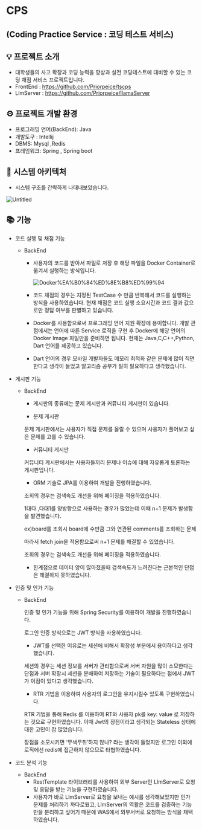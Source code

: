 # CPS

## (Coding Practice Service : 코딩 테스트 서비스)

## 💡 프로젝트 소개

- 대학생들의 사고 확장과 코딩 능력을 향상과 실전 코딩테스트에 대비할 수 있는 코딩 채점 서비스 프로젝트입니다.
- FrontEnd : https://github.com/Priorpeice/tscps
- LlmServer : https://github.com/Priorpeice/llamaServer

## ⚙️ 프로젝트 개발 환경

- 프로그래밍 언어(BackEnd): Java
- 개발도구 : Intellij
- DBMS: Mysql ,Redis
- 프레임워크: Spring , Spring boot

## 🧾 시스템 아키텍처

- 시스템 구조를 간략하게 나태내보았습니다.

![Untitled](https://github.com/user-attachments/assets/4640ec9e-ee7c-4d36-b24a-a7ad3a3889d5)

## 📚 기능

- 코드 실행 및 채점 기능
    - BackEnd
        - 사용자의 코드를 받아서 파일로 저장 후 해당 파일을 Docker Container로 옮겨서 실행하는 방식입니다.
            
            ![Docker%EA%B0%84%ED%8E%B8%ED%99%94](https://github.com/user-attachments/assets/5adc88a6-d62a-466e-9250-06a280accb67)
            
        - 코드 채점의 경우는 지정된 TestCase 수 만큼 반복해서 코드를 실행하는 방식을 사용하였습니다.  현재 채점은 코드 실행 소요시간과 코드 결과 값으로만 정답 여부를 판별하고 있습니다.
        
        - Docker를 사용함으로써 프로그래밍 언어 지원 확장에 용이합니다. 개발 관점에서는 언어에 따른 Service 로직을 구현 후 Docker에 해당 언어의 Docker Image 파일만을 준비하면 됩니다. 현재는  Java,C,C++,Python, Dart 언어를 제공하고 있습니다.
        
        - Dart 언어의 경우 모바일 개발자들도 메모리 최적화 같은 문제에 많이 직면한다고 생각이 들었고 알고리즘 공부가 필히 필요하다고 생각했습니다.
        
- 게시판 기능
    - BackEnd
        - 게시판의 종류에는 문제 게시판과 커뮤니티 게시판이 있습니다.
        
        - 문제 게시판
        
        문제 게시판에서는 사용자가 직접 문제를 올릴 수 있으며 사용자가 풀어보고 싶은 문제를 고를 수 있습니다.
        
        - 커뮤니티 게시판
        
        커뮤니티 게시판에서는 사용자들끼리 문제나 이슈에 대해 자유롭게 토론하는 게시판입니다.
        
        - ORM 기술로 JPA를 이용하여 개발을 진행하였습니다.
        
        조회의 경우는 검색속도 개선을 위해 페이징을 적용하였습니다.
      
        1대다 ,다대1를 양방향으로 사용하는 경우가 많았는데 이때 n+1 문제가 발생함을 발견했습니다.

        ex)board를 조회시 board에 수만큼 그와 연관된 comments를 조회하는 문제

        따라서 fetch join을 적용함으로써  n+1 문제를 해결할 수 있었습니다. 

        조회의 경우는 검색속도 개선을 위해 페이징을 적용하였습니다.
        
        - 한계점으로 데이터 양이 많아졌을때 검색속도가 느려진다는 근본적인 단점은 해결하지 못하였습니다.
    
- 인증 및 인가 기능
    - BackEnd
        
        인증 및 인가 기능을 위해 Spring Security를 이용하여 개발을 진행하였습니다.
        
        로그인 인증 방식으로는 JWT 방식을 사용하였습니다. 
        
        - JWT를 선택한 이유로는 세션에 비해서 확장성 부분에서 용이하다고 생각했습니다.
        
        세션의 경우는 세션 정보를 서버가 관리함으로써 서버 자원을 많이 소모한다는 단점과 서버 확장시 세션을 분배하여 저장하는 기술이 필요하다는 점에서 JWT가 이점이 있다고 생각했습니다. 
        
        - RTR 기법을 이용하여 사용자의 로그인을 유지시킬수 있도록 구현하였습니다.
        
        RTR 기법을 통해 Redis 를 이용하여 RT와 사용자 pk를 key: value 로 저장하는 것으로 구현하였습니다. 이때 Jwt의 장점이라고 생각되는 Stateless 상태에 대한 고민이 참 많았습니다. 
        
        장점을 소모시키면 ‘무색무취’하지 않나? 라는 생각이 들었지만 로그인 이외에 로직에선 redis에 접근하지 않으므로 타협하였습니다.
        
- 코드 분석 기능
    - BackEnd
        - RestTemplate 라이브러리를 사용하여 외부 Server인 LlmServer로 요청 및 응답을 받는 기능을 구현하였습니다.
        - 사용자가 바로 LlmServer로 요청을 보내는 예시를 생각해보았지만 인가 문제를 처리하기 까다로웠고, LlmServer의 역활은 코드를 검증하는 기능만을 분리하고 싶어기 때문에 WAS에서  외부서버로 요청하는 방식을 채택하였습니다.
